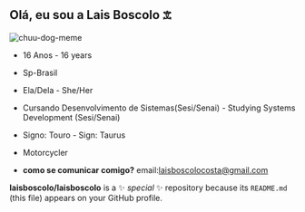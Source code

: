 ## Olá, eu sou a Lais Boscolo 𖠊
![chuu-dog-meme](https://github.com/user-attachments/assets/a707469e-9b45-41d2-8e52-6b4aaaacbf77)

* 16 Anos - 16 years

* Sp-Brasil

* Ela/Dela - She/Her

* Cursando Desenvolvimento de Sistemas(Sesi/Senai) - Studying Systems Development (Sesi/Senai)

* Signo: Touro - Sign: Taurus

* Motorcycler

* __como se comunicar comigo?__
email:laisboscolocosta@gmail.com




**laisboscolo/laisboscolo** is a ✨ _special_ ✨ repository because its `README.md` (this file) appears on your GitHub profile.







